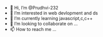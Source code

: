 - 👋 Hi, I’m @Prudhvi-232
- 👀 I’m interested in web devlopment and ds
- 🌱 I’m currently learning javascript,c,c++
- 💞️ I’m looking to collaborate on ...
- 📫 How to reach me ...

<!---
Prudhvi-232/Prudhvi-232 is a ✨ special ✨ repository because its `README.md` (this file) appears on your GitHub profile.
You can click the Preview link to take a look at your changes.
--->

